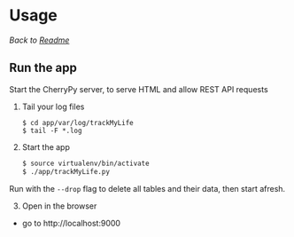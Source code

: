 # Usage

_Back to [Readme](/README.md)_


## Run the app

Start the CherryPy server, to serve HTML and allow REST API requests

1. Tail your log files

    ```
    $ cd app/var/log/trackMyLife
    $ tail -F *.log
    ```

2. Start the app

    ```bash
    $ source virtualenv/bin/activate
    $ ./app/trackMyLife.py
    ```

Run with the `--drop` flag to delete all tables and their data, then start afresh.

3. Open in the browser
  
  - go to http://localhost:9000
